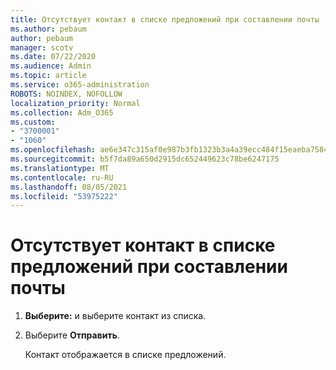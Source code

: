 ```yaml
---
title: Отсутствует контакт в списке предложений при составлении почты
ms.author: pebaum
author: pebaum
manager: scotv
ms.date: 07/22/2020
ms.audience: Admin
ms.topic: article
ms.service: o365-administration
ROBOTS: NOINDEX, NOFOLLOW
localization_priority: Normal
ms.collection: Adm_O365
ms.custom:
- "3700001"
- "1060"
ms.openlocfilehash: ae6e347c315af0e987b3fb1323b3a4a39ecc484f15eaeba75840b5ab134cc4d1
ms.sourcegitcommit: b5f7da89a650d2915dc652449623c78be6247175
ms.translationtype: MT
ms.contentlocale: ru-RU
ms.lasthandoff: 08/05/2021
ms.locfileid: "53975222"
---
```

# <a name="missing-contact-in-suggestion-list-while-composing-mail"></a>Отсутствует контакт в списке предложений при составлении почты

1. **Выберите:** и выберите контакт из списка.
2. Выберите **Отправить**.

    Контакт отображается в списке предложений.